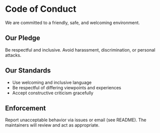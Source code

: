 # Code of Conduct

We are committed to a friendly, safe, and welcoming environment.

## Our Pledge
Be respectful and inclusive. Avoid harassment, discrimination, or personal attacks.

## Our Standards
- Use welcoming and inclusive language
- Be respectful of differing viewpoints and experiences
- Accept constructive criticism gracefully

## Enforcement
Report unacceptable behavior via issues or email (see README). The maintainers will review and act as appropriate.

